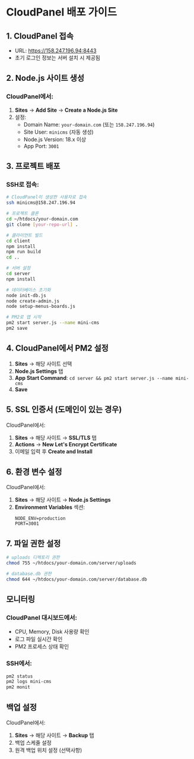 # CloudPanel 배포 가이드

## 1. CloudPanel 접속
- URL: https://158.247.196.94:8443
- 초기 로그인 정보는 서버 설치 시 제공됨

## 2. Node.js 사이트 생성

### CloudPanel에서:
1. **Sites** → **Add Site** → **Create a Node.js Site**
2. 설정:
   - Domain Name: `your-domain.com` (또는 `158.247.196.94`)
   - Site User: `minicms` (자동 생성)
   - Node.js Version: 18.x 이상
   - App Port: `3001`

## 3. 프로젝트 배포

### SSH로 접속:
```bash
# CloudPanel이 생성한 사용자로 접속
ssh minicms@158.247.196.94

# 프로젝트 클론
cd ~/htdocs/your-domain.com
git clone [your-repo-url] .

# 클라이언트 빌드
cd client
npm install
npm run build
cd ..

# 서버 설정
cd server
npm install

# 데이터베이스 초기화
node init-db.js
node create-admin.js
node setup-menus-boards.js

# PM2로 앱 시작
pm2 start server.js --name mini-cms
pm2 save
```

## 4. CloudPanel에서 PM2 설정

1. **Sites** → 해당 사이트 선택
2. **Node.js Settings** 탭
3. **App Start Command**: `cd server && pm2 start server.js --name mini-cms`
4. **Save**

## 5. SSL 인증서 (도메인이 있는 경우)

CloudPanel에서:
1. **Sites** → 해당 사이트 → **SSL/TLS** 탭
2. **Actions** → **New Let's Encrypt Certificate**
3. 이메일 입력 후 **Create and Install**

## 6. 환경 변수 설정

CloudPanel에서:
1. **Sites** → 해당 사이트 → **Node.js Settings**
2. **Environment Variables** 섹션:
   ```
   NODE_ENV=production
   PORT=3001
   ```

## 7. 파일 권한 설정
```bash
# uploads 디렉토리 권한
chmod 755 ~/htdocs/your-domain.com/server/uploads

# database.db 권한
chmod 644 ~/htdocs/your-domain.com/server/database.db
```

## 모니터링

### CloudPanel 대시보드에서:
- CPU, Memory, Disk 사용량 확인
- 로그 파일 실시간 확인
- PM2 프로세스 상태 확인

### SSH에서:
```bash
pm2 status
pm2 logs mini-cms
pm2 monit
```

## 백업 설정

CloudPanel에서:
1. **Sites** → 해당 사이트 → **Backup** 탭
2. 백업 스케줄 설정
3. 원격 백업 위치 설정 (선택사항)